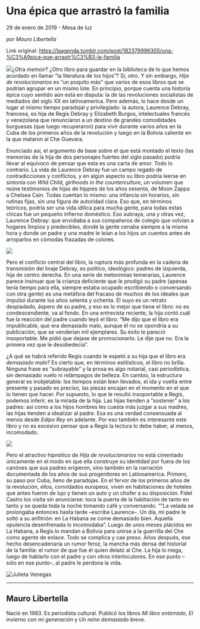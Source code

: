 # Una épica que arrastró la familia



29 de enero de 2019 - Mesa de luz

_por Mauro Libertella_

Link original: https://laagenda.tumblr.com/post/182379996305/una-%C3%A9pica-que-arrastr%C3%B3-la-familia

![](https://64.media.tumblr.com/c37ea55c7bd7b1088601ae6025eacea0/c6fe5d2e776c3403-2f/s500x750/97da1b8d59956613b4eeb550627da2f89060a0fd.jpg)¿Otra *memoir*? ¿Otro libro para guardar en la biblioteca de lo que
hemos acordado en llamar “la literatura de los hijos”? Sí, otro.
Y sin embargo, *Hija de revolucionarios* es “un
poquito más” que varios de esos libros que se podrían
agrupar en un mismo lote. En principio, porque cuenta una historia
épica cuyo sentido aún está en disputa: la de las revoluciones
socialistas de mediados del siglo XX en latinoamerica. Pero además,
lo hace desde un lugar al mismo tiempo paradojal y privilegiado: la
autora, Laurence Debray, francesa, es hija de Regis Debray y
Elizabeth Burgos, intelectuales francés y venezolana que renunciaron
a un destino de grandes comodidades burguesas (que luego recuperaron)
para vivir durante varios años en la Cuba de los primeros años de
la revolución y luego en la Bolivia caliente en la que mataron al
Che Guevara.


 Enunciado así, el argumento de base sobre el que está montado el
texto (las memorias de la hija de dos personajes fuertes del siglo
pasado) podría llevar al equívoco de pensar que esta es una carta de
amor. Todo lo contrario. La vida de Laurence Debray fue un campo
regado de contradicciones y conflictos, y en algún aspecto su libro
podría leerse en sintonía con *Wild Child, girlhoods in the
counterculture*, un volumen que reúne testimonios de hijas de
hippies de los años sesenta, de Moon
Zappa a Chelsea Cain. Todas cuentan lo mismo: una infancia sin
horarios, sin rutinas fijas, sin una figura de autoridad clara. Eso
que, en términos teóricos, podría ser una vida idílica para mucha
gente, para todas estas chicas fue un pequeño infierno doméstico.
Eso subraya, una y otras vez, Laurence Debray: que envidiaba a sus
compañeros de colegio que volvían a hogares limpios y predecibles,
donde la gente cenaba siempre a la misma hora y donde un padre y una
madre le leían a los hijos un cuentos antes de arroparlos en cómodas
frazadas de colores.

![](https://64.media.tumblr.com/268469d3c95933661c183b383eb16a2c/c6fe5d2e776c3403-ae/s500x750/4c26df11b62f162d3dc12c181576097281b899fe.jpg)


 Pero el conflicto central del
libro, la ruptura más profunda en la cadena de transmisión del
linaje Debray, es político, ideológico: padres de izquierda, hija
de centro derecha. En una serie de metonimias temerarias, Laurence
parece insinuar que la crianza deficiente que le prodigó su padre
(apenas tenía tiempo para ella, siempre estaba ocupado escribiendo 
o conversando con
otra gente) es una metáfora del fracaso de muchos de los ideales que
impulsó durante los años setenta y ochenta. El suyo es un retrato
despiadado, áspero de su padre, y eso es lo mejor que tiene el
libro: no es condescendiente, va al fondo. En una entrevista
reciente, la hija contó cuál fue la reacción del padre cuando leyó
el libro: “Me
dijo que el libro era impublicable, que era demasiado malo, aunque él
no se opondría a su publicación, que se venderían mil ejemplares.
Su éxito le pareció insoportable. Me pidió que dejase de
promocionarlo. Le dije que no. Era la primera vez que le
desobedecía”. 
    



 ¿A qué
se habrá referido Regis cuando le espetó a su hija que el libro era
*demasiado
malo*?
Es cierto que, en términos estilísticos, el libro no brilla. Ninguna
frase es “subrayable” y la prosa es algo notarial, casi
periodística, sin demasiado vuelo ni relámpagos de belleza. En
cambio, la estructura general es inobjetable: los tiempos están bien
llevados, el ida y vuelta entre presente y pasado es preciso, las
piezas encajan en el momento en el que lo tienen que hacer. Por
supuesto, lo que le resultó insoportable a Regis, podemos inferir,
es la mirada de la hija. Las hijas tienden a “sostener” a los
padres: así como a los hijos hombres les cuesta más juzgar a sus
madres, las hijas tienden a idealizar al padre. Esa es una verdad
consensuada al menos desde *Edipo
Rey*
en adelante. Por eso también es interesante este libro y no es
excesivo pensar que a Regis la lectura lo debe haber, al menos,
incomodado. 


![](https://64.media.tumblr.com/b405f1e089e10e852ce91b2db6808f7f/c6fe5d2e776c3403-08/s500x750/35da9d5ea7fc011647aadb426b67628b4f4ecfdb.jpg)


 Pero el
atractivo hipnótico de *Hija
de revolucionarios*
no está cimentado únicamente en el modo en que ella construye su
identidad por fuera de los canónes que sus padres erigieron, sino
también en la narración documentada de los años de sus
progenitores en Latinoamerica. Primero,
su paso por Cuba, lleno de paradojas. En el fervor de los primeros
años de la revolución, ellos, convidados europeos, viven en
habitaciones de hoteles que antes fueron de lujo y tienen un auto y
un chofer a su disposición. Fidel Castro los visita sin anunciarse:
toca la puerta de la habitación de tanto en tanto y se queda toda la
noche tomando café y conversando. “”La velada se prolongaba
entonces hasta tarde –escribe Laurence–. Un día, mi padre le
soltó a su anfitrión: en La Habana se come demasiado bien. Aquella
opulencia desenfrenada lo incomodaba”. Luego de unos meses plácidos
en La Habana, a Regis lo mandan a Bolivia para unirse a la guerrilla
del Che como agente de enlace. Todo se complica y cae preso. Años
después, ese hecho desencadenaría un rumor feroz, la mancha más
densa del historial de la familia: el rumor de que fue él quien
delató al Che. La hija lo niega, luego de hablarlo con el padre y
con otros interlocutores. En ese punto –sólo en ese punto–, al padre le perdona la vida.

![Julieta Venegas](https://64.media.tumblr.com/6148b44c5ec1778c0c8135434dd187f8/c6fe5d2e776c3403-d3/s250x400/e4cf7ceb2e72c888081b21559c724a2481385157.jpg)

---

 Mauro Libertella
-----------------

 Nació en 1983. Es periodista cultural. Publicó los libros *Mi libro enterrado*, *El invierno con mi generación* y *Un reino demasiado breve*. 


